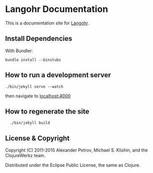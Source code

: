 # Langohr Documentation

This is a documentation site for [Langohr](http://github.com/michaelklishin/langohr).


## Install Dependencies

With Bundler:

    bundle install --binstubs


## How to run a development server

    ./bin/jekyll serve --watch

then navigate to [localhost:4000](http://localhost:4000)

## How to regenerate the site

      ./bin/jekyll build


## License & Copyright

Copyright (C) 2011-2015 Alexander Petrov, Michael S. Klishin, and the ClojureWerkz team.

Distributed under the Eclipse Public License, the same as Clojure.
